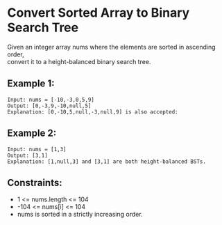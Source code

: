 # Convert Sorted Array to Binary Search Tree

Given an integer array nums where the elements are sorted in ascending order,  
convert it to a height-balanced binary search tree.

## Example 1:

    Input: nums = [-10,-3,0,5,9]
    Output: [0,-3,9,-10,null,5]
    Explanation: [0,-10,5,null,-3,null,9] is also accepted:

## Example 2:

    Input: nums = [1,3]
    Output: [3,1]
    Explanation: [1,null,3] and [3,1] are both height-balanced BSTs.

 

## Constraints:

* 1 <= nums.length <= 104
* -104 <= nums[i] <= 104
* nums is sorted in a strictly increasing order.

